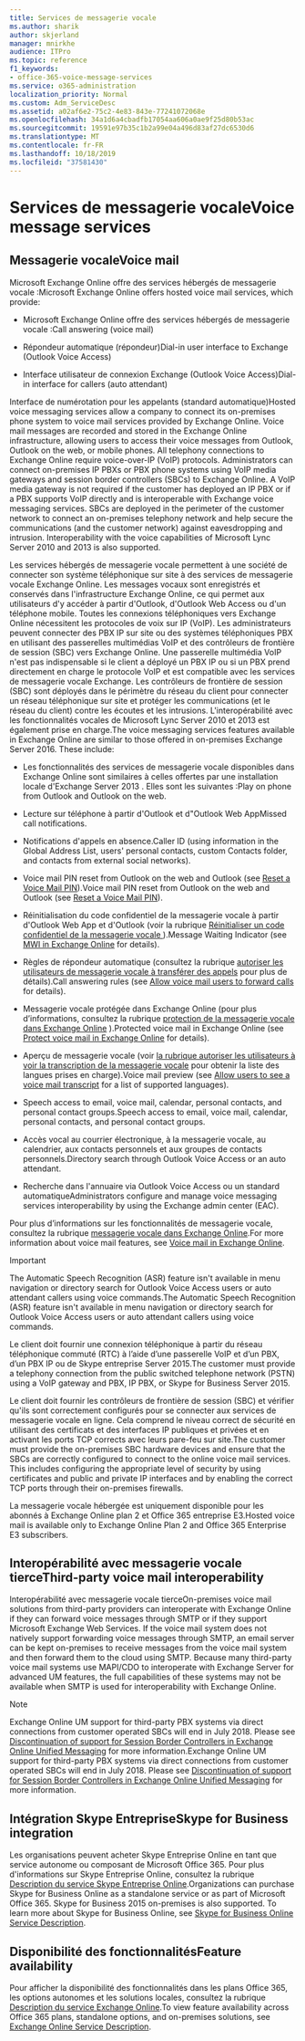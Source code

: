 ```yaml
---
title: Services de messagerie vocale
ms.author: sharik
author: skjerland
manager: mnirkhe
audience: ITPro
ms.topic: reference
f1_keywords:
- office-365-voice-message-services
ms.service: o365-administration
localization_priority: Normal
ms.custom: Adm_ServiceDesc
ms.assetid: a02af6e2-75c2-4e83-843e-77241072068e
ms.openlocfilehash: 34a1d6a4cbadfb17054aa606a0ae9f25d80b53ac
ms.sourcegitcommit: 19591e97b35c1b2a99e04a496d83af27dc6530d6
ms.translationtype: MT
ms.contentlocale: fr-FR
ms.lasthandoff: 10/18/2019
ms.locfileid: "37581430"
---
```

# <a name="voice-message-services"></a><span data-ttu-id="1f16b-102">Services de messagerie vocale</span><span class="sxs-lookup"><span data-stu-id="1f16b-102">Voice message services</span></span>

## <a name="voice-mail"></a><span data-ttu-id="1f16b-103">Messagerie vocale</span><span class="sxs-lookup"><span data-stu-id="1f16b-103">Voice mail</span></span>

<span data-ttu-id="1f16b-104">Microsoft Exchange Online offre des services hébergés de messagerie vocale :</span><span class="sxs-lookup"><span data-stu-id="1f16b-104">Microsoft Exchange Online offers hosted voice mail services, which provide:</span></span>
  
- <span data-ttu-id="1f16b-105">Microsoft Exchange Online offre des services hébergés de messagerie vocale :</span><span class="sxs-lookup"><span data-stu-id="1f16b-105">Call answering (voice mail)</span></span>
    
- <span data-ttu-id="1f16b-106">Répondeur automatique (répondeur)</span><span class="sxs-lookup"><span data-stu-id="1f16b-106">Dial-in user interface to Exchange (Outlook Voice Access)</span></span>
    
- <span data-ttu-id="1f16b-107">Interface utilisateur de connexion Exchange (Outlook Voice Access)</span><span class="sxs-lookup"><span data-stu-id="1f16b-107">Dial-in interface for callers (auto attendant)</span></span>
    
<span data-ttu-id="1f16b-p101">Interface de numérotation pour les appelants (standard automatique)</span><span class="sxs-lookup"><span data-stu-id="1f16b-p101">Hosted voice messaging services allow a company to connect its on-premises phone system to voice mail services provided by Exchange Online. Voice mail messages are recorded and stored in the Exchange Online infrastructure, allowing users to access their voice messages from Outlook, Outlook on the web, or mobile phones. All telephony connections to Exchange Online require voice-over-IP (VoIP) protocols. Administrators can connect on-premises IP PBXs or PBX phone systems using VoIP media gateways and session border controllers (SBCs) to Exchange Online. A VoIP media gateway is not required if the customer has deployed an IP PBX or if a PBX supports VoIP directly and is interoperable with Exchange voice messaging services. SBCs are deployed in the perimeter of the customer network to connect an on-premises telephony network and help secure the communications (and the customer network) against eavesdropping and intrusion. Interoperability with the voice capabilities of Microsoft Lync Server 2010 and 2013 is also supported.</span></span>
  
<span data-ttu-id="1f16b-p102">Les services hébergés de messagerie vocale permettent à une société de connecter son système téléphonique sur site à des services de messagerie vocale Exchange Online. Les messages vocaux sont enregistrés et conservés dans l'infrastructure Exchange Online, ce qui permet aux utilisateurs d'y accéder à partir d'Outlook, d'Outlook Web Access ou d'un téléphone mobile. Toutes les connexions téléphoniques vers Exchange Online nécessitent les protocoles de voix sur IP (VoIP). Les administrateurs peuvent connecter des PBX IP sur site ou des systèmes téléphoniques PBX en utilisant des passerelles multimédias VoIP et des contrôleurs de frontière de session (SBC) vers Exchange Online. Une passerelle multimédia VoIP n'est pas indispensable si le client a déployé un PBX IP ou si un PBX prend directement en charge le protocole VoIP et est compatible avec les services de messagerie vocale Exchange. Les contrôleurs de frontière de session (SBC) sont déployés dans le périmètre du réseau du client pour connecter un réseau téléphonique sur site et protéger les communications (et le réseau du client) contre les écoutes et les intrusions. L'interopérabilité avec les fonctionnalités vocales de Microsoft Lync Server 2010 et 2013 est également prise en charge.</span><span class="sxs-lookup"><span data-stu-id="1f16b-p102">The voice messaging services features available in Exchange Online are similar to those offered in on-premises Exchange Server 2016. These include:</span></span>
  
- <span data-ttu-id="1f16b-117">Les fonctionnalités des services de messagerie vocale disponibles dans Exchange Online sont similaires à celles offertes par une installation locale d'Exchange Server 2013 . Elles sont les suivantes :</span><span class="sxs-lookup"><span data-stu-id="1f16b-117">Play on phone from Outlook and Outlook on the web.</span></span>
    
- <span data-ttu-id="1f16b-118">Lecture sur téléphone à partir d'Outlook et d"Outlook Web App</span><span class="sxs-lookup"><span data-stu-id="1f16b-118">Missed call notifications.</span></span>
    
- <span data-ttu-id="1f16b-119">Notifications d'appels en absence.</span><span class="sxs-lookup"><span data-stu-id="1f16b-119">Caller ID (using information in the Global Address List, users' personal contacts, custom Contacts folder, and contacts from external social networks).</span></span>
    
- <span data-ttu-id="1f16b-120">Voice mail PIN reset from Outlook on the web and Outlook (see [Reset a Voice Mail PIN](https://go.microsoft.com/fwlink/p/?LinkId=286328)).</span><span class="sxs-lookup"><span data-stu-id="1f16b-120">Voice mail PIN reset from Outlook on the web and Outlook (see [Reset a Voice Mail PIN](https://go.microsoft.com/fwlink/p/?LinkId=286328)).</span></span>
    
- <span data-ttu-id="1f16b-121">Réinitialisation du code confidentiel de la messagerie vocale à partir d'Outlook Web App et d'Outlook (voir la rubrique [Réinitialiser un code confidentiel de la messagerie vocale ](https://go.microsoft.com/fwlink/p/?LinkId=271794)).</span><span class="sxs-lookup"><span data-stu-id="1f16b-121">Message Waiting Indicator (see [MWI in Exchange Online](https://go.microsoft.com/fwlink/p/?LinkId=271794) for details).</span></span> 
    
- <span data-ttu-id="1f16b-122">Règles de répondeur automatique (consultez la rubrique [autoriser les utilisateurs de messagerie vocale à transférer des appels](https://go.microsoft.com/fwlink/p/?LinkId=271795) pour plus de détails).</span><span class="sxs-lookup"><span data-stu-id="1f16b-122">Call answering rules (see [Allow voice mail users to forward calls](https://go.microsoft.com/fwlink/p/?LinkId=271795) for details).</span></span>
    
- <span data-ttu-id="1f16b-123">Messagerie vocale protégée dans Exchange Online (pour plus d’informations, consultez la rubrique [protection de la messagerie vocale dans Exchange Online](https://go.microsoft.com/fwlink/p/?LinkId=271796) ).</span><span class="sxs-lookup"><span data-stu-id="1f16b-123">Protected voice mail in Exchange Online (see [Protect voice mail in Exchange Online](https://go.microsoft.com/fwlink/p/?LinkId=271796) for details).</span></span>
    
- <span data-ttu-id="1f16b-124">Aperçu de messagerie vocale (voir [la rubrique autoriser les utilisateurs à voir la transcription de la messagerie vocale](https://go.microsoft.com/fwlink/p/?LinkId=271797) pour obtenir la liste des langues prises en charge).</span><span class="sxs-lookup"><span data-stu-id="1f16b-124">Voice mail preview (see [Allow users to see a voice mail transcript](https://go.microsoft.com/fwlink/p/?LinkId=271797) for a list of supported languages).</span></span>
    
- <span data-ttu-id="1f16b-125">Speech access to email, voice mail, calendar, personal contacts, and personal contact groups.</span><span class="sxs-lookup"><span data-stu-id="1f16b-125">Speech access to email, voice mail, calendar, personal contacts, and personal contact groups.</span></span>
    
- <span data-ttu-id="1f16b-126">Accès vocal au courrier électronique, à la messagerie vocale, au calendrier, aux contacts personnels et aux groupes de contacts personnels.</span><span class="sxs-lookup"><span data-stu-id="1f16b-126">Directory search through Outlook Voice Access or an auto attendant.</span></span>
    
- <span data-ttu-id="1f16b-127">Recherche dans l'annuaire via Outlook Voice Access ou un standard automatique</span><span class="sxs-lookup"><span data-stu-id="1f16b-127">Administrators configure and manage voice messaging services interoperability by using the Exchange admin center (EAC).</span></span>
    
<span data-ttu-id="1f16b-128">Pour plus d’informations sur les fonctionnalités de messagerie vocale, consultez la rubrique [messagerie vocale dans Exchange Online](https://go.microsoft.com/fwlink/p/?LinkId=271798).</span><span class="sxs-lookup"><span data-stu-id="1f16b-128">For more information about voice mail features, see [Voice mail in Exchange Online](https://go.microsoft.com/fwlink/p/?LinkId=271798).</span></span>
  
> [!IMPORTANT]
> <span data-ttu-id="1f16b-129">The Automatic Speech Recognition (ASR) feature isn't available in menu navigation or directory search for Outlook Voice Access users or auto attendant callers using voice commands.</span><span class="sxs-lookup"><span data-stu-id="1f16b-129">The Automatic Speech Recognition (ASR) feature isn't available in menu navigation or directory search for Outlook Voice Access users or auto attendant callers using voice commands.</span></span> 
>
> <span data-ttu-id="1f16b-130">Le client doit fournir une connexion téléphonique à partir du réseau téléphonique commuté (RTC) à l’aide d’une passerelle VoIP et d’un PBX, d’un PBX IP ou de Skype entreprise Server 2015.</span><span class="sxs-lookup"><span data-stu-id="1f16b-130">The customer must provide a telephony connection from the public switched telephone network (PSTN) using a VoIP gateway and PBX, IP PBX, or Skype for Business Server 2015.</span></span> 
>
> <span data-ttu-id="1f16b-p103">Le client doit fournir les contrôleurs de frontière de session (SBC) et vérifier qu'ils sont correctement configurés pour se connecter aux services de messagerie vocale en ligne. Cela comprend le niveau correct de sécurité en utilisant des certificats et des interfaces IP publiques et privées et en activant les ports TCP corrects avec leurs pare-feu sur site.</span><span class="sxs-lookup"><span data-stu-id="1f16b-p103">The customer must provide the on-premises SBC hardware devices and ensure that the SBCs are correctly configured to connect to the online voice mail services. This includes configuring the appropriate level of security by using certificates and public and private IP interfaces and by enabling the correct TCP ports through their on-premises firewalls.</span></span> 
>
> <span data-ttu-id="1f16b-133">La messagerie vocale hébergée est uniquement disponible pour les abonnés à Exchange Online plan 2 et Office 365 entreprise E3.</span><span class="sxs-lookup"><span data-stu-id="1f16b-133">Hosted voice mail is available only to Exchange Online Plan 2 and Office 365 Enterprise E3 subscribers.</span></span> 
  
## <a name="third-party-voice-mail-interoperability"></a><span data-ttu-id="1f16b-134">Interopérabilité avec messagerie vocale tierce</span><span class="sxs-lookup"><span data-stu-id="1f16b-134">Third-party voice mail interoperability</span></span>

<span data-ttu-id="1f16b-p104">Interopérabilité avec messagerie vocale tierce</span><span class="sxs-lookup"><span data-stu-id="1f16b-p104">On-premises voice mail solutions from third-party providers can interoperate with Exchange Online if they can forward voice messages through SMTP or if they support Microsoft Exchange Web Services. If the voice mail system does not natively support forwarding voice messages through SMTP, an email server can be kept on-premises to receive messages from the voice mail system and then forward them to the cloud using SMTP. Because many third-party voice mail systems use MAPI/CDO to interoperate with Exchange Server for advanced UM features, the full capabilities of these systems may not be available when SMTP is used for interoperability with Exchange Online.</span></span>
  
> [!NOTE]
> <span data-ttu-id="1f16b-p105">Exchange Online UM support for third-party PBX systems via direct connections from customer operated SBCs will end in July 2018. Please see [Discontinuation of support for Session Border Controllers in Exchange Online Unified Messaging](https://techcommunity.microsoft.com/t5/Exchange-Team-Blog/Discontinuation-of-support-for-Session-Border-Controllers-in/ba-p/607117) for more information.</span><span class="sxs-lookup"><span data-stu-id="1f16b-p105">Exchange Online UM support for third-party PBX systems via direct connections from customer operated SBCs will end in July 2018. Please see [Discontinuation of support for Session Border Controllers in Exchange Online Unified Messaging](https://techcommunity.microsoft.com/t5/Exchange-Team-Blog/Discontinuation-of-support-for-Session-Border-Controllers-in/ba-p/607117) for more information.</span></span> 
  
## <a name="skype-for-business-integration"></a><span data-ttu-id="1f16b-140">Intégration Skype Entreprise</span><span class="sxs-lookup"><span data-stu-id="1f16b-140">Skype for Business integration</span></span>

<span data-ttu-id="1f16b-p106">Les organisations peuvent acheter Skype Entreprise Online en tant que service autonome ou composant de Microsoft Office 365. Pour plus d'informations sur Skype Entreprise Online, consultez la rubrique [Description du service Skype Entreprise Online](../skype-for-business-online-service-description/skype-for-business-online-service-description.md).</span><span class="sxs-lookup"><span data-stu-id="1f16b-p106">Organizations can purchase Skype for Business Online as a standalone service or as part of Microsoft Office 365. Skype for Business 2015 on-premises is also supported. To learn more about Skype for Business Online, see [Skype for Business Online Service Description](../skype-for-business-online-service-description/skype-for-business-online-service-description.md).</span></span>
  
## <a name="feature-availability"></a><span data-ttu-id="1f16b-144">Disponibilité des fonctionnalités</span><span class="sxs-lookup"><span data-stu-id="1f16b-144">Feature availability</span></span>

<span data-ttu-id="1f16b-145">Pour afficher la disponibilité des fonctionnalités dans les plans Office 365, les options autonomes et les solutions locales, consultez la rubrique [Description du service Exchange Online](exchange-online-service-description.md).</span><span class="sxs-lookup"><span data-stu-id="1f16b-145">To view feature availability across Office 365 plans, standalone options, and on-premises solutions, see [Exchange Online Service Description](exchange-online-service-description.md).</span></span>
  

